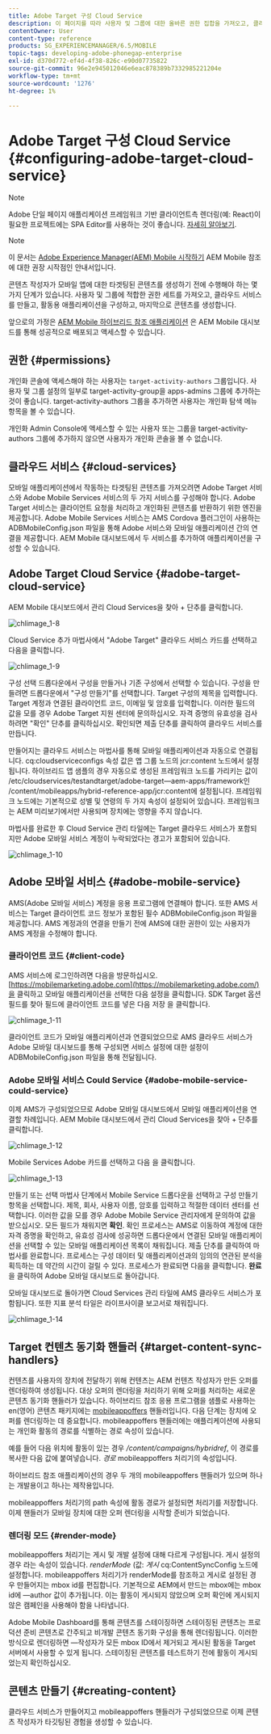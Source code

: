 ```yaml
---
title: Adobe Target 구성 Cloud Service
description: 이 페이지를 따라 사용자 및 그룹에 대한 올바른 권한 집합을 가져오고, 클라우드 서비스를 만들고, 활동용 애플리케이션을 구성하고, 콘텐츠를 생성하는 방법을 이해하십시오.
contentOwner: User
content-type: reference
products: SG_EXPERIENCEMANAGER/6.5/MOBILE
topic-tags: developing-adobe-phonegap-enterprise
exl-id: d370d772-ef4d-4f38-826c-e90d07735822
source-git-commit: 96e2e945012046e6eac878389b7332985221204e
workflow-type: tm+mt
source-wordcount: '1276'
ht-degree: 1%

---
```


# Adobe Target 구성 Cloud Service {#configuring-adobe-target-cloud-service}

>[!NOTE]
>
>Adobe 단일 페이지 애플리케이션 프레임워크 기반 클라이언트측 렌더링(예: React)이 필요한 프로젝트에는 SPA Editor를 사용하는 것이 좋습니다. [자세히 알아보기](/help/sites-developing/spa-overview.md).

>[!NOTE]
>
>이 문서는 [Adobe Experience Manager(AEM) Mobile 시작하기](/help/mobile/getting-started-aem-mobile.md) AEM Mobile 참조에 대한 권장 시작점인 안내서입니다.

콘텐츠 작성자가 모바일 앱에 대한 타겟팅된 콘텐츠를 생성하기 전에 수행해야 하는 몇 가지 단계가 있습니다. 사용자 및 그룹에 적합한 권한 세트를 가져오고, 클라우드 서비스를 만들고, 활동용 애플리케이션을 구성하고, 마지막으로 콘텐츠를 생성합니다.

앞으로의 가정은 [AEM Mobile 하이브리드 참조 애플리케이션](https://github.com/Adobe-Marketing-Cloud-Apps/aem-mobile-hybrid-reference) 은 AEM Mobile 대시보드를 통해 성공적으로 배포되고 액세스할 수 있습니다.

## 권한 {#permissions}

개인화 콘솔에 액세스해야 하는 사용자는 `target-activity-authors` 그룹입니다. 사용자 및 그룹 설정의 일부로 target-activity-group을 apps-admins 그룹에 추가하는 것이 좋습니다. target-activity-authors 그룹을 추가하면 사용자는 개인화 탐색 메뉴 항목을 볼 수 있습니다.

개인화 Admin Console에 액세스할 수 있는 사용자 또는 그룹을 target-activity-authors 그룹에 추가하지 않으면 사용자가 개인화 콘솔을 볼 수 없습니다.

## 클라우드 서비스 {#cloud-services}

모바일 애플리케이션에서 작동하는 타겟팅된 콘텐츠를 가져오려면 Adobe Target 서비스와 Adobe Mobile Services 서비스의 두 가지 서비스를 구성해야 합니다. Adobe Target 서비스는 클라이언트 요청을 처리하고 개인화된 콘텐츠를 반환하기 위한 엔진을 제공합니다. Adobe Mobile Services 서비스는 AMS Cordova 플러그인이 사용하는 ADBMobileConfig.json 파일을 통해 Adobe 서비스와 모바일 애플리케이션 간의 연결을 제공합니다. AEM Mobile 대시보드에서 두 서비스를 추가하여 애플리케이션을 구성할 수 있습니다.

## Adobe Target Cloud Service {#adobe-target-cloud-service}

AEM Mobile 대시보드에서 관리 Cloud Services을 찾아 + 단추를 클릭합니다.

![chlimage_1-8](assets/chlimage_1-8.png)

Cloud Service 추가 마법사에서 &quot;Adobe Target&quot; 클라우드 서비스 카드를 선택하고 다음을 클릭합니다.

![chlimage_1-9](assets/chlimage_1-9.png)

구성 선택 드롭다운에서 구성을 만들거나 기존 구성에서 선택할 수 있습니다. 구성을 만들려면 드롭다운에서 &quot;구성 만들기&quot;를 선택합니다. Target 구성의 제목을 입력합니다. Target 계정과 연결된 클라이언트 코드, 이메일 및 암호를 입력합니다. 이러한 필드의 값을 모를 경우 Adobe Target 지원 센터에 문의하십시오. 자격 증명의 유효성을 검사하려면 &quot;확인&quot; 단추를 클릭하십시오. 확인되면 제출 단추를 클릭하여 클라우드 서비스를 만듭니다.

만들어지는 클라우드 서비스는 마법사를 통해 모바일 애플리케이션과 자동으로 연결됩니다. cq:cloudserviceconfigs 속성 값은 앱 그룹 노드의 jcr:content 노드에서 설정됩니다. 하이브리드 앱 샘플의 경우 자동으로 생성된 프레임워크 노드를 가리키는 값이 /etc/cloudservices/testandtarget/adobe-target—aem-apps/framework인 /content/mobileapps/hybrid-reference-app/jcr:content에 설정됩니다. 프레임워크 노드에는 기본적으로 성별 및 연령의 두 가지 속성이 설정되어 있습니다. 프레임워크는 AEM 미리보기에서만 사용되며 장치에는 영향을 주지 않습니다.

마법사를 완료한 후 Cloud Service 관리 타일에는 Target 클라우드 서비스가 포함되지만 Adobe 모바일 서비스 계정이 누락되었다는 경고가 포함되어 있습니다.

![chlimage_1-10](assets/chlimage_1-10.png)

## Adobe 모바일 서비스 {#adobe-mobile-service}

AMS(Adobe 모바일 서비스) 계정을 응용 프로그램에 연결해야 합니다. 또한 AMS 서비스는 Target 클라이언트 코드 정보가 포함된 필수 ADBMobileConfig.json 파일을 제공합니다. AMS 계정과의 연결을 만들기 전에 AMS에 대한 권한이 있는 사용자가 AMS 계정을 수정해야 합니다.

### 클라이언트 코드 {#client-code}

AMS 서비스에 로그인하려면 다음을 방문하십시오. [https://mobilemarketing.adobe.com](https://mobilemarketing.adobe.com/)을 클릭하고 모바일 애플리케이션을 선택한 다음 설정을 클릭합니다. SDK Target 옵션 필드를 찾아 필드에 클라이언트 코드를 넣은 다음 저장 을 클릭합니다.

![chlimage_1-11](assets/chlimage_1-11.png)

클라이언트 코드가 모바일 애플리케이션과 연결되었으므로 AMS 클라우드 서비스가 Adobe 모바일 대시보드를 통해 구성되면 서비스 설정에 대한 설정이 ADBMobileConfig.json 파일을 통해 전달됩니다.

### Adobe 모바일 서비스 Could Service {#adobe-mobile-service-could-service}

이제 AMS가 구성되었으므로 Adobe 모바일 대시보드에서 모바일 애플리케이션을 연결할 차례입니다. AEM Mobile 대시보드에서 관리 Cloud Services을 찾아 + 단추를 클릭합니다.

![chlimage_1-12](assets/chlimage_1-12.png)

Mobile Services Adobe 카드를 선택하고 다음 을 클릭합니다.

![chlimage_1-13](assets/chlimage_1-13.png)

만들기 또는 선택 마법사 단계에서 Mobile Service 드롭다운을 선택하고 구성 만들기 항목을 선택합니다. 제목, 회사, 사용자 이름, 암호를 입력하고 적절한 데이터 센터를 선택합니다. 이러한 값을 모를 경우 Adobe Mobile Service 관리자에게 문의하여 값을 받으십시오. 모든 필드가 채워지면 **확인**. 확인 프로세스는 AMS로 이동하여 계정에 대한 자격 증명을 확인하고, 유효성 검사에 성공하면 드롭다운에서 연결된 모바일 애플리케이션을 선택할 수 있는 모바일 애플리케이션 목록이 채워집니다. 제출 단추를 클릭하여 마법사를 완료합니다. 프로세스는 구성 데이터 및 애플리케이션과의 임의의 연관된 분석을 획득하는 데 약간의 시간이 걸릴 수 있다. 프로세스가 완료되면 다음을 클릭합니다. **완료** 을 클릭하여 Adobe 모바일 대시보드로 돌아갑니다.

모바일 대시보드로 돌아가면 Cloud Services 관리 타일에 AMS 클라우드 서비스가 포함됩니다. 또한 지표 분석 타일은 라이프사이클 보고서로 채워집니다.

![chlimage_1-14](assets/chlimage_1-14.png)

## Target 컨텐츠 동기화 핸들러 {#target-content-sync-handlers}

컨텐츠를 사용자의 장치에 전달하기 위해 컨텐츠는 AEM 컨텐츠 작성자가 만든 오퍼를 렌더링하여 생성됩니다. 대상 오퍼의 렌더링을 처리하기 위해 오퍼를 처리하는 새로운 콘텐츠 동기화 핸들러가 있습니다. 하이브리드 참조 응용 프로그램을 샘플로 사용하는 en(영어) 콘텐츠 패키지에는 [mobileappoffers](https://github.com/Adobe-Marketing-Cloud-Apps/aem-mobile-hybrid-reference/blob/master/aem-package/content-author/src/main/content/jcr_root/content/mobileapps/hybrid-reference-app/en/_jcr_content/pge-app/app-config-dev/targetOffers/.content.xml) 핸들러입니다. 다음 단계는 장치에 오퍼를 렌더링하는 데 중요합니다. mobileappoffers 핸들러에는 애플리케이션에 사용되는 개인화 활동의 경로를 식별하는 경로 속성이 있습니다.

예를 들어 다음 위치에 활동이 있는 경우 */content/campaigns/hybridref*, 이 경로를 복사한 다음 값에 붙여넣습니다. *경로* mobileappoffers 처리기의 속성입니다.

하이브리드 참조 애플리케이션의 경우 두 개의 mobileappoffers 핸들러가 있으며 하나는 개발용이고 하나는 제작용입니다.

mobileappoffers 처리기의 path 속성에 활동 경로가 설정되면 처리기를 저장합니다. 이제 핸들러가 모바일 장치에 대한 오퍼 렌더링을 시작할 준비가 되었습니다.

### 렌더링 모드 {#render-mode}

mobileappoffers 처리기는 게시 및 개발 설정에 대해 다르게 구성됩니다. 게시 설정의 경우 라는 속성이 있습니다. *renderMode* (값: *게시* cq:ContentSyncConfig 노드에 설정합니다. mobileappoffers 처리기가 renderMode를 참조하고 게시로 설정된 경우 만들어지는 mbox id를 편집합니다. 기본적으로 AEM에서 만드는 mbox에는 mbox id에 —author 값이 추가됩니다. 이는 활동이 게시되지 않았으며 오퍼 확인에 게시되지 않은 캠페인을 사용해야 함을 나타냅니다.

Adobe Mobile Dashboard를 통해 콘텐츠를 스테이징하면 스테이징된 콘텐츠는 프로덕션 준비 콘텐츠로 간주되고 비개발 콘텐츠 동기화 구성을 통해 렌더링됩니다. 이러한 방식으로 렌더링하면 —작성자가 모든 mbox ID에서 제거되고 게시된 활동을 Target 서버에서 사용할 수 있게 됩니다. 스테이징된 콘텐츠를 테스트하기 전에 활동이 게시되었는지 확인하십시오.

## 콘텐츠 만들기 {#creating-content}

클라우드 서비스가 만들어지고 mobileappoffers 핸들러가 구성되었으므로 이제 콘텐츠 작성자가 타깃팅된 경험을 생성할 수 있습니다.
